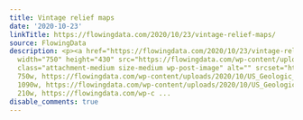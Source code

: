 ```yaml
---
title: Vintage relief maps
date: '2020-10-23'
linkTitle: https://flowingdata.com/2020/10/23/vintage-relief-maps/
source: FlowingData
description: <p><a href="https://flowingdata.com/2020/10/23/vintage-relief-maps/"><img
  width="750" height="430" src="https://flowingdata.com/wp-content/uploads/2020/10/US_Geologic_1932_28x16-LO_2000x-750x430.jpg"
  class="attachment-medium size-medium wp-post-image" alt="" srcset="https://flowingdata.com/wp-content/uploads/2020/10/US_Geologic_1932_28x16-LO_2000x-750x430.jpg
  750w, https://flowingdata.com/wp-content/uploads/2020/10/US_Geologic_1932_28x16-LO_2000x-1090x625.jpg
  1090w, https://flowingdata.com/wp-content/uploads/2020/10/US_Geologic_1932_28x16-LO_2000x-210x120.jpg
  210w, https://flowingdata.com/wp-c ...
disable_comments: true
---
```

<p><a href="https://flowingdata.com/2020/10/23/vintage-relief-maps/"><img width="750" height="430" src="https://flowingdata.com/wp-content/uploads/2020/10/US_Geologic_1932_28x16-LO_2000x-750x430.jpg" class="attachment-medium size-medium wp-post-image" alt="" srcset="https://flowingdata.com/wp-content/uploads/2020/10/US_Geologic_1932_28x16-LO_2000x-750x430.jpg 750w, https://flowingdata.com/wp-content/uploads/2020/10/US_Geologic_1932_28x16-LO_2000x-1090x625.jpg 1090w, https://flowingdata.com/wp-content/uploads/2020/10/US_Geologic_1932_28x16-LO_2000x-210x120.jpg 210w, https://flowingdata.com/wp-c ...
